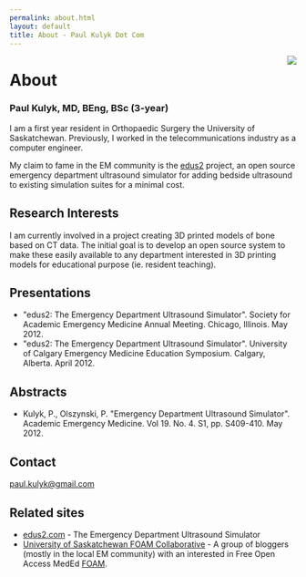 ```yaml
---
permalink: about.html
layout: default
title: About - Paul Kulyk Dot Com
---
```


<img style="float:right" src="{{ site.url }}/images/kulyk_floating10.png" >

# About

### Paul Kulyk, MD, BEng, BSc (3-year)

I am a first year resident in Orthopaedic Surgery the University of Saskatchewan.  Previously, I worked in the telecommunications industry as a computer engineer.  

My claim to fame in the EM community is the [edus2](http://www.edus2.com) project, an open source emergency department ultrasound simulator for adding bedside ultrasound to existing simulation suites for a minimal cost.


## Research Interests

I am currently involved in a project creating 3D printed models of bone based on CT data.  The initial goal is to develop an open source system to make these easily available to any department interested in 3D printing models for educational purpose (ie. resident teaching).

## Presentations

* "edus2: The Emergency Department Ultrasound Simulator". Society for Academic Emergency Medicine Annual Meeting. Chicago, Illinois. May 2012.
* "edus2: The Emergency Department Ultrasound Simulator". University of Calgary Emergency Medicine Education Symposium. Calgary, Alberta. April 2012. 

## Abstracts

* Kulyk, P., Olszynski, P. "Emergency Department Ultrasound Simulator". Academic Emergency Medicine. Vol 19. No. 4. S1, pp. S409-410. May 2012.

## Contact

[paul.kulyk@gmail.com](mailto:paul.kulyk@gmail.com)

## Related sites

* [edus2.com](http://www.edus2.com) - The Emergency Department Ultrasound Simulator
* [University of Saskatchewan FOAM Collaborative](https://wiki.usask.ca/display/FOAMusask/USask+FOAM+Collaborative) - A group of bloggers (mostly in the local EM community) with an interested in Free Open Access MedEd [FOAM](http://lifeinthefastlane.com/foam/).
